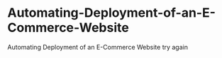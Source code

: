# Automating-Deployment-of-an-E-Commerce-Website
Automating Deployment of  an E-Commerce Website
try again